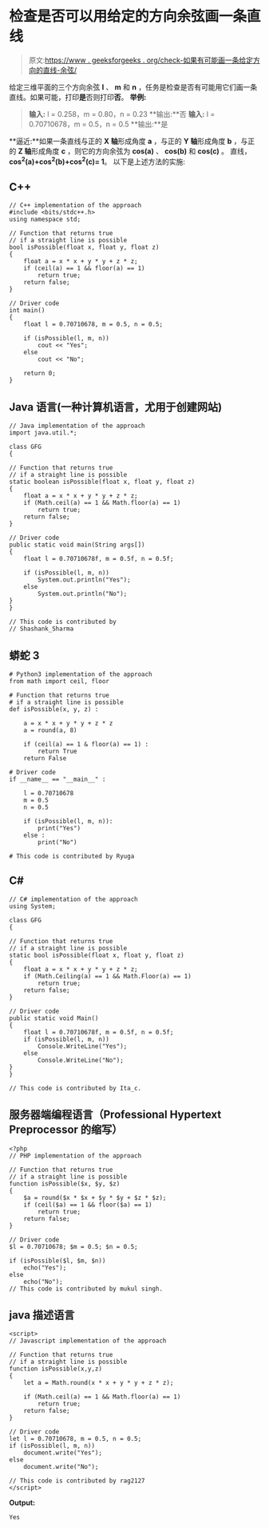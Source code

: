 # 检查是否可以用给定的方向余弦画一条直线

> 原文:[https://www . geeksforgeeks . org/check-如果有可能画一条给定方向的直线-余弦/](https://www.geeksforgeeks.org/check-if-it-is-possible-to-draw-a-straight-line-with-the-given-direction-cosines/)

给定三维平面的三个方向余弦 **l** 、 **m** 和 **n** ，任务是检查是否有可能用它们画一条直线。如果可能，打印**是**否则打印**否**。
**举例:**

> **输入:** l = 0.258，m = 0.80，n = 0.23
> **输出:**否
> **输入:** l = 0.70710678，m = 0.5，n = 0.5
> **输出:**是

**逼近:**如果一条直线与正的 **X 轴**形成角度 **a** ，与正的 **Y 轴**形成角度 **b** ，与正的 **Z 轴**形成角度 **c** ，则它的方向余弦为 **cos(a)** 、 **cos(b)** 和 **cos(c)** 。
直线，**cos<sup>2</sup>(a)+cos<sup>2</sup>(b)+cos<sup>2</sup>(c)= 1**。
以下是上述方法的实施:

## C++

```
// C++ implementation of the approach
#include <bits/stdc++.h>
using namespace std;

// Function that returns true
// if a straight line is possible
bool isPossible(float x, float y, float z)
{
    float a = x * x + y * y + z * z;
    if (ceil(a) == 1 && floor(a) == 1)
        return true;
    return false;
}

// Driver code
int main()
{
    float l = 0.70710678, m = 0.5, n = 0.5;

    if (isPossible(l, m, n))
        cout << "Yes";
    else
        cout << "No";

    return 0;
}
```

## Java 语言(一种计算机语言，尤用于创建网站)

```
// Java implementation of the approach
import java.util.*;

class GFG
{

// Function that returns true
// if a straight line is possible
static boolean isPossible(float x, float y, float z)
{
    float a = x * x + y * y + z * z;
    if (Math.ceil(a) == 1 && Math.floor(a) == 1)
        return true;
    return false;
}

// Driver code
public static void main(String args[])
{
    float l = 0.70710678f, m = 0.5f, n = 0.5f;

    if (isPossible(l, m, n))
        System.out.println("Yes");
    else
        System.out.println("No");
}
}

// This code is contributed by
// Shashank_Sharma
```

## 蟒蛇 3

```
# Python3 implementation of the approach
from math import ceil, floor

# Function that returns true
# if a straight line is possible
def isPossible(x, y, z) :

    a = x * x + y * y + z * z
    a = round(a, 8)

    if (ceil(a) == 1 & floor(a) == 1) :
        return True
    return False

# Driver code
if __name__ == "__main__" :

    l = 0.70710678
    m = 0.5
    n = 0.5

    if (isPossible(l, m, n)):
        print("Yes")
    else :
        print("No")

# This code is contributed by Ryuga
```

## C#

```
// C# implementation of the approach
using System;

class GFG
{

// Function that returns true
// if a straight line is possible
static bool isPossible(float x, float y, float z)
{
    float a = x * x + y * y + z * z;
    if (Math.Ceiling(a) == 1 && Math.Floor(a) == 1)
        return true;
    return false;
}

// Driver code
public static void Main()
{
    float l = 0.70710678f, m = 0.5f, n = 0.5f;
    if (isPossible(l, m, n))
        Console.WriteLine("Yes");
    else
        Console.WriteLine("No");
}
}

// This code is contributed by Ita_c.
```

## 服务器端编程语言（Professional Hypertext Preprocessor 的缩写）

```
<?php
// PHP implementation of the approach

// Function that returns true
// if a straight line is possible
function isPossible($x, $y, $z)
{
    $a = round($x * $x + $y * $y + $z * $z);
    if (ceil($a) == 1 && floor($a) == 1)
        return true;
    return false;
}

// Driver code
$l = 0.70710678; $m = 0.5; $n = 0.5;

if (isPossible($l, $m, $n))
    echo("Yes");
else
    echo("No");
// This code is contributed by mukul singh.
```

## java 描述语言

```
<script>
// Javascript implementation of the approach

// Function that returns true
// if a straight line is possible
function isPossible(x,y,z)
{
    let a = Math.round(x * x + y * y + z * z);

    if (Math.ceil(a) == 1 && Math.floor(a) == 1)
        return true;
    return false;
}

// Driver code
let l = 0.70710678, m = 0.5, n = 0.5;
if (isPossible(l, m, n))
    document.write("Yes");
else
    document.write("No");

// This code is contributed by rag2127
</script>
```

**Output:** 

```
Yes
```